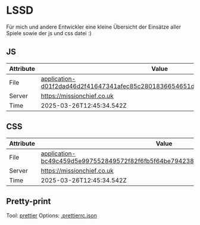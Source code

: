 # LSSD

Für mich und andere Entwickler eine kleine Übersicht der Einsätze aller Spiele sowie der js und css datei :)

<!-- automated -->

## JS

| Attribute | Value                                                                                                                                                                                                |
| --------- | ---------------------------------------------------------------------------------------------------------------------------------------------------------------------------------------------------- |
| File      | [application-d01f2dad46d2f41647341afec85c2801836654651d42860ec44f7c00068fcdfb.js](https://missionchief.co.uk/assets/application-d01f2dad46d2f41647341afec85c2801836654651d42860ec44f7c00068fcdfb.js) |
| Server    | https://missionchief.co.uk                                                                                                                                                                           |
| Time      | 2025-03-26T12:45:34.542Z                                                                                                                                                                             |

## CSS

| Attribute | Value                                                                                                                                                                                                  |
| --------- | ------------------------------------------------------------------------------------------------------------------------------------------------------------------------------------------------------ |
| File      | [application-bc49c459d5e997552849572f82f6fb5f64be794238e256b2ba7a8351e1c000b3.css](https://missionchief.co.uk/assets/application-bc49c459d5e997552849572f82f6fb5f64be794238e256b2ba7a8351e1c000b3.css) |
| Server    | https://missionchief.co.uk                                                                                                                                                                             |
| Time      | 2025-03-26T12:45:34.542Z                                                                                                                                                                               |

## Pretty-print

Tool: [prettier](https://prettier.io)
Options: [.prettierrc.json](./.prettierrc.json)

<!-- /automated -->
